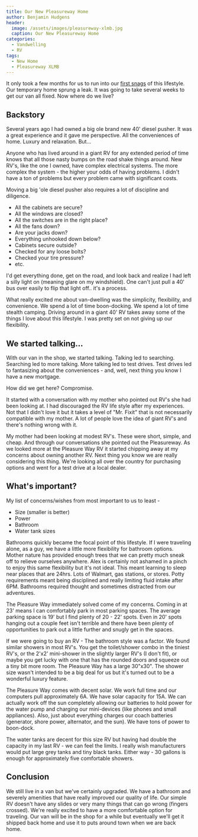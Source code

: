 ```yaml
---
title: Our New Pleasureway Home
author: Benjamin Hudgens
header:
  image: /assets/images/pleasureway-xlmb.jpg
  caption: Our New Pleasureway Home
categories:
  - Vandwelling
  - RV
tags:
  - New Home
  - Pleasureway XLMB
---
```


It only took a few months for us to run into our [first snags](http://chasingsixty.com/road%20bumps/las-vegas-to-cali/) of this lifestyle.  Our temporary home sprung a leak.  It was going to take several weeks to get our van all fixed.  Now where do we live?

## Backstory

Several years ago I had owned a big ole brand new 40' diesel pusher.  It was a great experience and it gave me perspective.  All the conveniences of home.  Luxury and relaxation.  But...

Anyone who has lived around in a giant RV for any extended period of time knows that all those nasty bumps on the road shake things around.  New RV's, like the one I owned, have complex electrical systems.  The more complex the system - the higher your odds of having problems.  I didn't have a ton of problems but every problem came with significant costs.

Moving a big 'ole diesel pusher also requires a lot of discipline and diligence.

- All the cabinets are secure?
- All the windows are closed?
- All the switches are in the right place?
- All the fans down?
- Are your jacks down?
- Everything unhooked down below?
- Cabinets secure outside?
- Checked for any loose bolts?
- Checked your tire pressure?
- etc.

I'd get everything done, get on the road, and look back and realize I had left a silly light on (meaning glare on my windshield).  One can't just pull a 40' bus over easily to flip that light off.. it's a process.

What really excited me about van-dwelling was the simplicity, flexibility, and convenience.  We spend a lot of time boon-docking.  We spend a lot of time stealth camping.  Driving around in a giant 40' RV takes away some of the things I love about this lifestyle.  I was pretty set on not giving up our flexibility.

## We started talking...

With our van in the shop, we started talking.  Talking led to searching.  Searching led to more talking.  More talking led to test drives.  Test drives led to fantasizing about the conveniences - and, well, next thing you know I have a new mortgage.

How did we get here?  Compromise.

It started with a conversation with my mother who pointed out RV's she had been looking at.  I had discouraged the RV life style after my experiences.  Not that I didn't love it but it takes a level of "Mr. Fixit" that is not necessarily compatible with my mother.  A lot of people love the idea of giant RV's and there's nothing wrong with it.

My mother had been looking at modest RV's.  These were short, simple, and cheap.  And through our conversations she pointed out the Pleasureway.  As we looked more at the Pleasure Way RV it started chipping away at my concerns about owning another RV.  Next thing you know we are really considering this thing.  We're looking all over the country for purchasing options and went for a test drive at a local dealer.

## What's important?

My list of concerns/wishes from most important to us to least -

- Size (smaller is better)
- Power
- Bathroom
- Water tank sizes

Bathrooms quickly became the focal point of this lifestyle.  If I were traveling alone, as a guy, we have a little more flexibility for bathroom options.  Mother nature has provided enough trees that we can pretty much sneak off to relieve ourselves anywhere.  Alex is certainly not ashamed in a pinch to enjoy this same flexibility but it's not ideal.  This meant learning to sleep near places that are 24hrs.  Lots of Walmart, gas stations, or stores.  Potty requirements meant being disciplined and really limiting fluid intake after 6PM.  Bathrooms required thought and sometimes distracted from our adventures.

The Pleasure Way immediately solved come of my concerns.  Coming in at 23' means I can comfortably park in most parking spaces.  The average parking space is 19' but I find plenty of 20 - 22' spots.  Even in 20' spots hanging out a couple feet isn't terrible and there have been plenty of opportunities to park out a little further and snugly get in the spaces.

If we were going to buy an RV - The bathroom style was a factor.  We found similar showers in most RV's.  You get the toilet/shower combo in the tiniest RV's, or the 2'x2' mini-shower in the slightly larger RV's (I don't fit), or maybe you get lucky with one that has the rounded doors and squeeze out a tiny bit more room.  The Pleasure Way has a large 30"x30".  The shower size wasn't intended to be a big deal for us but it's turned out to be a wonderful luxury feature.

The Pleasure Way comes with decent solar.  We work full time and our computers pull approximately 6A.  We have solar capacity for 15A.  We can actually work off the sun completely allowing our batteries to hold power for the water pump and charging our mini-devices (like phones and small appliances).  Also, just about everything charges our coach batteries (generator, shore power, alternator, and the sun).  We have tons of power to boon-dock.

The water tanks are decent for this size RV but having had double the capacity in my last RV - we can feel the limits.  I really wish manufacturers would put large grey tanks and tiny black tanks.  Either way - 30 gallons is enough for approximately five comfortable showers.

## Conclusion

We still live in a van but we've certainly upgraded.  We have a bathroom and severely amenities that have really improved our quality of life.  Our simple RV doesn't have any slides or very many things that can go wrong (fingers crossed).  We're really excited to have a more comfortable option for traveling.  Our van will be in the shop for a while but eventually we'll get it shipped back home and use it to puts around town when we are back home.
